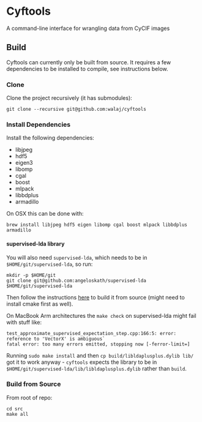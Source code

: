 # Cyftools
A command-line interface for wrangling data from CyCIF images

## Build
Cyftools can currently only be built from source. It requires a few dependencies to be installed to compile, see instructions below.

### Clone
Clone the project recursively (it has submodules):

```
git clone --recursive git@github.com:walaj/cyftools
```

### Install Dependencies
Install the following dependencies:

- libjpeg
- hdf5
- eigen3
- libomp
- cgal
- boost
- mlpack
- libbdplus
- armadillo

On OSX this can be done with:

```
brew install libjpeg hdf5 eigen libomp cgal boost mlpack libbdplus armadillo
```

#### supervised-lda library
You will also need `supervised-lda`, which needs to be in `$HOME/git/supervised-lda`, so run:

```
mkdir -p $HOME/git
git clone git@github.com:angeloskath/supervised-lda $HOME/git/supervised-lda
```

Then follow the instructions [here](https://github.com/angeloskath/supervised-lda/blob/master/CMakeLists.txt) to build it from source (might need to install cmake first as well).

On MacBook Arm architectures the `make check` on supervised-lda might fail with stuff like:

```
test_approximate_supervised_expectation_step.cpp:166:5: error: reference to 'VectorX' is ambiguous`
fatal error: too many errors emitted, stopping now [-ferror-limit=]
```

Running `sudo make install` and then `cp build/libldaplusplus.dylib lib/` got it to work anyway - `cyftools` expects the library to be in `$HOME/git/supervised-lda/lib/libldaplusplus.dylib` rather than `build`.

### Build from Source
From root of repo:
```
cd src
make all
```
